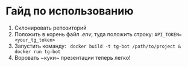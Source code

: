 # Гайд по использованию
1) Склонировать репозиторий 
2) Положить в корень файл _.env_, туда положить строку:
` API_TOKEN=<your_tg_token> `
3) Запустить команду:
` docker build -t tg-bot /path/to/project & docker run tg-bot`
4) Воровать ~куки~ презентации теперь легко!